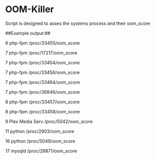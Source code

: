 # OOM-Killer
Script is designed to asses the systems process and their oom_score



##Example output:##




6 php-fpm /proc/33455/oom_score

7 php-fpm /proc/17217/oom_score

7 php-fpm /proc/33454/oom_score

7 php-fpm /proc/33456/oom_score

7 php-fpm /proc/33464/oom_score

7 php-fpm /proc/36846/oom_score

8 php-fpm /proc/33457/oom_score

8 php-fpm /proc/33458/oom_score

9 Plex Media Serv /proc/5042/oom_score

11 python /proc/2903/oom_score

16 python /proc/5049/oom_score

17 mysqld /proc/28871/oom_score
